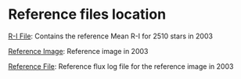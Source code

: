 # Reference files location

[R-I File](./MeanRI100.txt): Contains the reference Mean R-I for 2510 stars in 2003

[Reference Image](./M23_3.5_0.71.fit): Reference image in 2003

[Reference File](ref_revised_71.txt): Reference flux log file for the reference image in 2003
